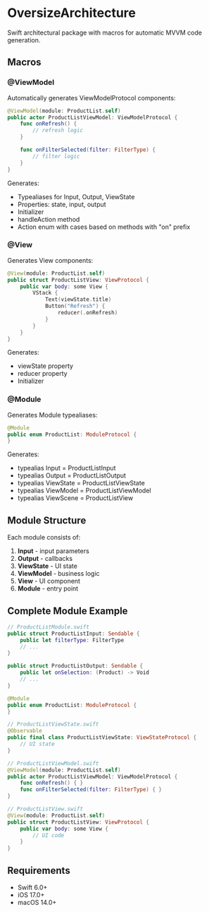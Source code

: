 # OversizeArchitecture

Swift architectural package with macros for automatic MVVM code generation.

## Macros

### @ViewModel

Automatically generates ViewModelProtocol components:

```swift
@ViewModel(module: ProductList.self)
public actor ProductListViewModel: ViewModelProtocol {
    func onRefresh() {
        // refresh logic
    }

    func onFilterSelected(filter: FilterType) {
        // filter logic
    }
}
```

Generates:
- Typealiases for Input, Output, ViewState
- Properties: state, input, output
- Initializer
- handleAction method
- Action enum with cases based on methods with "on" prefix

### @View

Generates View components:

```swift
@View(module: ProductList.self)
public struct ProductListView: ViewProtocol {
    public var body: some View {
        VStack {
            Text(viewState.title)
            Button("Refresh") {
                reducer(.onRefresh)
            }
        }
    }
}
```

Generates:
- viewState property
- reducer property
- Initializer

### @Module

Generates Module typealiases:

```swift
@Module
public enum ProductList: ModuleProtocol {
}
```

Generates:
- typealias Input = ProductListInput
- typealias Output = ProductListOutput
- typealias ViewState = ProductListViewState
- typealias ViewModel = ProductListViewModel
- typealias ViewScene = ProductListView

## Module Structure

Each module consists of:

1. **Input** - input parameters
2. **Output** - callbacks
3. **ViewState** - UI state
4. **ViewModel** - business logic
5. **View** - UI component
6. **Module** - entry point

## Complete Module Example

```swift
// ProductListModule.swift
public struct ProductListInput: Sendable {
    public let filterType: FilterType
    // ...
}

public struct ProductListOutput: Sendable {
    public let onSelection: (Product) -> Void
    // ...
}

@Module
public enum ProductList: ModuleProtocol {
}

// ProductListViewState.swift
@Observable
public final class ProductListViewState: ViewStateProtocol {
    // UI state
}

// ProductListViewModel.swift
@ViewModel(module: ProductList.self)
public actor ProductListViewModel: ViewModelProtocol {
    func onRefresh() { }
    func onFilterSelected(filter: FilterType) { }
}

// ProductListView.swift
@View(module: ProductList.self)
public struct ProductListView: ViewProtocol {
    public var body: some View {
        // UI code
    }
}
```

## Requirements

- Swift 6.0+
- iOS 17.0+
- macOS 14.0+